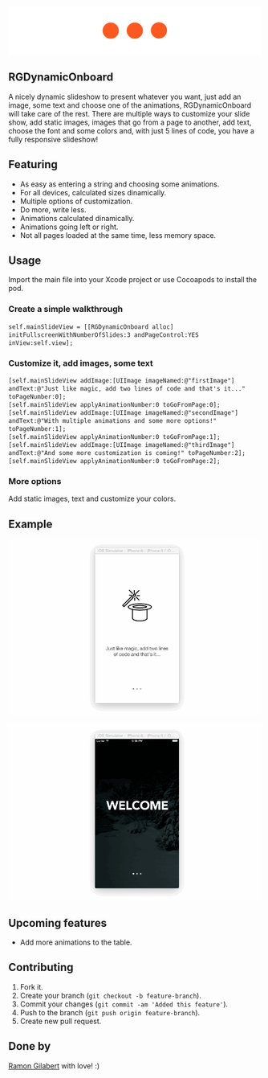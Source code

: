 ![RGDynamicOnboard](https://github.com/RamonGilabert/RGDynamicOnboard/blob/master/Resources/Header.png)

## RGDynamicOnboard

A nicely dynamic slideshow to present whatever you want, just add an image, some text and choose one of the animations, RGDynamicOnboard will take care of the rest. There are multiple ways to customize your slide show, add static images, images that go from a page to another, add text, choose the font and some colors and, with just 5 lines of code, you have a fully responsive slideshow!

## Featuring

- As easy as entering a string and choosing some animations.
- For all devices, calculated sizes dinamically.
- Multiple options of customization.
- Do more, write less.
- Animations calculated dinamically.
- Animations going left or right.
- Not all pages loaded at the same time, less memory space.

## Usage

Import the main file into your Xcode project or use Cocoapods to install the pod.

### Create a simple walkthrough

```objc
self.mainSlideView = [[RGDynamicOnboard alloc] initFullscreenWithNumberOfSlides:3 andPageControl:YES inView:self.view];
```

### Customize it, add images, some text

```objc
[self.mainSlideView addImage:[UIImage imageNamed:@"firstImage"] andText:@"Just like magic, add two lines of code and that's it..." toPageNumber:0];
[self.mainSlideView applyAnimationNumber:0 toGoFromPage:0];
[self.mainSlideView addImage:[UIImage imageNamed:@"secondImage"] andText:@"With multiple animations and some more options!" toPageNumber:1];
[self.mainSlideView applyAnimationNumber:0 toGoFromPage:1];
[self.mainSlideView addImage:[UIImage imageNamed:@"thirdImage"] andText:@"And some more customization is coming!" toPageNumber:2];
[self.mainSlideView applyAnimationNumber:0 toGoFromPage:2];
```

### More options

Add static images, text and customize your colors.

## Example

![RGDynamicOnboard](https://github.com/RamonGilabert/RGDynamicOnboard/blob/master/Resources/AppFirst.gif)

![RGDynamicOnboard](https://github.com/RamonGilabert/RGDynamicOnboard/blob/master/Resources/AppSecond.gif)

## Upcoming features

- Add more animations to the table.

## Contributing

1. Fork it.
2. Create your branch (`git checkout -b feature-branch`).
3. Commit your changes (`git commit -am 'Added this feature'`).
4. Push to the branch (`git push origin feature-branch`).
5. Create new pull request.

## Done by

[Ramon Gilabert](http://ramongilabert.com) with love! :)
